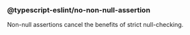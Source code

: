 ### @typescript-eslint/no-non-null-assertion

Non-null assertions cancel the benefits of strict null-checking.
